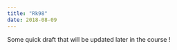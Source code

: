 ```yaml
---
title: "Rk98"
date: 2018-08-09
---
```



Some quick draft that will be updated later in the course ! 
